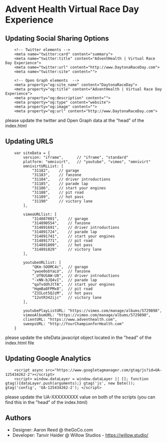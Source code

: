 # Advent Health Virtual Race Day Experience

## Updating Social Sharing Options
```
	<!-- Twitter elements -->
	<meta name="twitter:card" content="summary">
	<meta name="twitter:title" content="AdventHealth | Virtual Race Day Experience">
	<meta name="twitter:url" content="http://www.DaytonaRaceDay.com">
	<meta name="twitter:site" content="">

	<!-- Open Graph elements  -->
	<meta property="og:site_name" content="DaytonaRaceDay">
	<meta property="og:title" content="AdventHealth | Virtual Race Day Experience">
	<meta property="og:description" content="">
	<meta property="og:type" content="website">
	<meta property="og:image" content="">
	<meta property="og:url" content="http://www.DaytonaRaceDay.com">
```

please update the twitter and Open Graph data at the "head" of the index.html

## Updating URLS

```
	var siteData = {
		version: "iframe",		// "iframe", "standard"	
		platform: "omnivirt",  	// "youtube", "vimeo", "omnivirt"
		omnivirtURLList: [
			"31182",	// garage
			"31183",	// fanzone
			"31184",	// driver introductions
			"31185",	// parade lap
			"31186",	// start your engines
			"31188",	// pit road
			"31189",	// hot pass
			"31190"		// victory lane
		],

		vimeoURLlist: [
			"314887001",	// garage
			"314890554",	// fanzone
			"314891691",	// driver introductions
			"314891724",	// parade lap
			"314891741",	// start your engines
			"314891771",	// pit road
			"314891809",	// hot pass
			"314891829"		// victory lane
		],

		youtubeURLlist: [
			"QKm-SOOMC4c",	// garage
			"ywoe0obYaLU",	// fanzone
			"_Uf0USAW-U8",	// driver introductions
			"-xNN-bJQ4vI",	// parade lap
			"qaTvddhJtTA",	// start your engines
			"HqmBa8FPMx8",	// pit road
			"Z3ILot5QJzM",	// hot pass
			"12otR342ijc"	// victory lane
		],

		youtubePlayListURL: "https://vimeo.com/manage/albums/5729898",
		vimeoAlbumURL: "https://vimeo.com/manage/albums/5729898",
		clientURL: "https://www.adventhealth.com",
		sweepsURL: "http://YourChampionforHealth.com"
	} 
```

please update the siteData javacript object located in the "head" of the index.html file

## Updating Google Analytics

```
	<script async src="https://www.googletagmanager.com/gtag/js?id=UA-125434262-2"></script>
	<script> window.dataLayer = window.dataLayer || []; function gtag(){dataLayer.push(arguments);} gtag('js', new Date()); gtag('config', 'UA-125434262-2'); </script>
```
please update the UA-XXXXXXXXX value on both of the scripts (you can find this in the "head" of the index.html)


## Authors

* Designer: Aaron Reed @ theGoCo.com
* Developer: Tanvir Haider @ Willow Studios - https://willow.studio/




